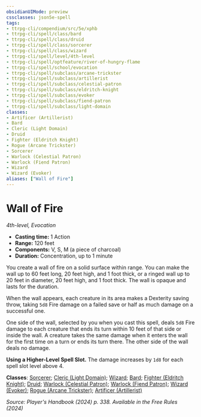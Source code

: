 ```yaml
---
obsidianUIMode: preview
cssclasses: json5e-spell
tags:
- ttrpg-cli/compendium/src/5e/xphb
- ttrpg-cli/spell/class/bard
- ttrpg-cli/spell/class/druid
- ttrpg-cli/spell/class/sorcerer
- ttrpg-cli/spell/class/wizard
- ttrpg-cli/spell/level/4th-level
- ttrpg-cli/spell/optfeature/river-of-hungry-flame
- ttrpg-cli/spell/school/evocation
- ttrpg-cli/spell/subclass/arcane-trickster
- ttrpg-cli/spell/subclass/artillerist
- ttrpg-cli/spell/subclass/celestial-patron
- ttrpg-cli/spell/subclass/eldritch-knight
- ttrpg-cli/spell/subclass/evoker
- ttrpg-cli/spell/subclass/fiend-patron
- ttrpg-cli/spell/subclass/light-domain
classes:
- Artificer (Artillerist)
- Bard
- Cleric (Light Domain)
- Druid
- Fighter (Eldritch Knight)
- Rogue (Arcane Trickster)
- Sorcerer
- Warlock (Celestial Patron)
- Warlock (Fiend Patron)
- Wizard
- Wizard (Evoker)
aliases: ["Wall of Fire"]
---
```

# Wall of Fire
*4th-level, Evocation*  


- **Casting time:** 1 Action
- **Range:** 120 feet
- **Components:** V, S, M (a piece of charcoal)
- **Duration:** Concentration, up to 1 minute

You create a wall of fire on a solid surface within range. You can make the wall up to 60 feet long, 20 feet high, and 1 foot thick, or a ringed wall up to 20 feet in diameter, 20 feet high, and 1 foot thick. The wall is opaque and lasts for the duration.

When the wall appears, each creature in its area makes a Dexterity saving throw, taking `5d8` Fire damage on a failed save or half as much damage on a successful one.

One side of the wall, selected by you when you cast this spell, deals `5d8` Fire damage to each creature that ends its turn within 10 feet of that side or inside the wall. A creature takes the same damage when it enters the wall for the first time on a turn or ends its turn there. The other side of the wall deals no damage.

**Using a Higher-Level Spell Slot.** The damage increases by `1d8` for each spell slot level above 4.

**Classes**: [Sorcerer](Misc%20Files/CLI/compendium/lists/list-spells-classes-sorcerer.md); [Cleric (Light Domain)](Misc%20Files/CLI/compendium/lists/list-spells-classes-cleric-xphb-light-domain-xphb.md "subclass=XPHB;class=XPHB"); [Wizard](Misc%20Files/CLI/compendium/lists/list-spells-classes-wizard.md); [Bard](Misc%20Files/CLI/compendium/lists/list-spells-classes-bard.md); [Fighter (Eldritch Knight)](Misc%20Files/CLI/compendium/lists/list-spells-classes-fighter-xphb-eldritch-knight-xphb.md "subclass=XPHB;class=XPHB"); [Druid](Misc%20Files/CLI/compendium/lists/list-spells-classes-druid.md); [Warlock (Celestial Patron)](Misc%20Files/CLI/compendium/lists/list-spells-classes-warlock-xphb-celestial-patron-xphb.md "subclass=XPHB;class=XPHB"); [Warlock (Fiend Patron)](Misc%20Files/CLI/compendium/lists/list-spells-classes-warlock-xphb-fiend-patron-xphb.md "subclass=XPHB;class=XPHB"); [Wizard (Evoker)](Misc%20Files/CLI/compendium/lists/list-spells-classes-wizard-xphb-evoker-xphb.md "subclass=XPHB;class=XPHB"); [Rogue (Arcane Trickster)](Misc%20Files/CLI/compendium/lists/list-spells-classes-rogue-xphb-arcane-trickster-xphb.md "subclass=XPHB;class=XPHB"); [Artificer (Artillerist)](Misc%20Files/CLI/compendium/lists/list-spells-classes-artificer-artillerist-tce.md "subclass=TCE;class=TCE")

*Source: Player's Handbook (2024) p. 338. Available in the Free Rules (2024)*